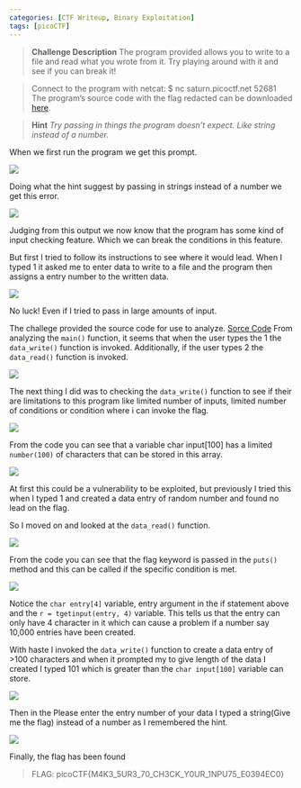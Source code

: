 ```yaml
---
categories: [CTF Writeup, Binary Exploitation]
tags: [picoCTF]
---
```


>**Challenge Description**
  The program provided allows you to write to a file and read what you wrote from it. Try playing around with it and see if you can break it!
  
>Connect to the program with netcat: $ nc saturn.picoctf.net 52681
  The program’s source code with the flag redacted can be downloaded [here](https://artifacts.picoctf.net/c/543/program-redacted.c).

> **Hint**
> _Try passing in things the program doesn’t expect. Like string instead of a number._

When we first run the program we get this prompt.

![](https://cdn-images-1.medium.com/max/2000/1*1jCNqpecRNoS-_0XOrLmmA.png)

Doing what the hint suggest by passing in strings instead of a number we get this error.

![](https://cdn-images-1.medium.com/max/2000/1*5xvfcTME9z4bVprsvS-2xQ.png)

Judging from this output we now know that the program has some kind of input checking feature. Which we can break the conditions in this feature.

But first I tried to follow its instructions to see where it would lead. When I typed 1 it asked me to enter data to write to a file and the program then assigns a entry number to the written data.

![](https://cdn-images-1.medium.com/max/2000/1*EDqVW-j9XfZL8CzylSmU_g.png)

No luck! Even if I tried to pass in large amounts of input.

The challege provided the source code for use to analyze. [Sorce Code](https://artifacts.picoctf.net/c/543/program-redacted.c) From analyzing the `main()` function, it seems that when the user types the 1 the `data_write()` function is invoked. Additionally, if the user types 2 the `data_read()` function is invoked.

![](https://cdn-images-1.medium.com/max/2000/1*mdTJFX9GOMVBTNH4SzWdug.png)

The next thing I did was to checking the `data_write()` function to see if their are limitations to this program like limited number of inputs, limited number of conditions or condition where i can invoke the flag.

![](https://cdn-images-1.medium.com/max/2000/1*0slJWt9h7NIxzKQjo8K8IA.png)

From the code you can see that a variable char input[100] has a limited `number(100)` of characters that can be stored in this array.

![](https://cdn-images-1.medium.com/max/2000/1*b3b0YPMAx9J20at1FvpGBQ.png)

At first this could be a vulnerability to be exploited, but previously I tried this when I typed 1 and created a data entry of random number and found no lead on the flag.

So I moved on and looked at the `data_read()` function.

![](https://cdn-images-1.medium.com/max/2000/1*RrdbNTWeQ7LWEHg-Cc4HyA.png)

From the code you can see that the flag keyword is passed in the `puts()` method and this can be called if the specific condition is met.

![](https://cdn-images-1.medium.com/max/2000/1*uwHW9oLaZO0XgTu8Mg593Q.png)

Notice the `char entry[4]` variable, entry argument in the if statement above and the `r = tgetinput(entry, 4)` variable. This tells us that the entry can only have 4 character in it which can cause a problem if a number say 10,000 entries have been created.

With haste I invoked the `data_write()` function to create a data entry of >100 characters and when it prompted my to give length of the data I created I typed 101 which is greater than the `char input[100]` variable can store.

![](https://cdn-images-1.medium.com/max/2000/1*SguS7F_mXz3HuZO2Z6KCig.png)

Then in the Please enter the entry number of your data I typed a string(Give me the flag) instead of a number as I remembered the hint.

![](https://cdn-images-1.medium.com/max/2000/1*5eu4XZqA8XhJJ_N2GmRFFA.png)

Finally, the flag has been found

> FLAG: picoCTF{M4K3_5UR3_70_CH3CK_Y0UR_1NPU75_E0394EC0}
